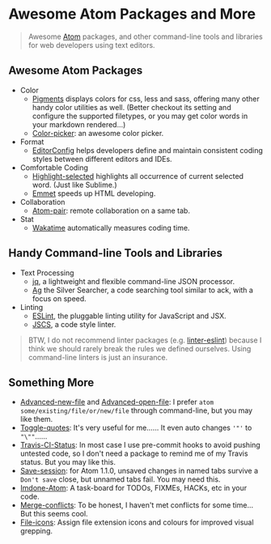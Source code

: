 Awesome Atom Packages and More
===

> Awesome [Atom](https://atom.io/) packages,
> and other command-line tools and libraries for web developers using text editors.

## Awesome Atom Packages

- Color
  - [Pigments](https://atom.io/packages/pigments) displays colors for css, less and sass, offering many other handy color utilities as well. (Better checkout its setting and configure the supported filetypes, or you may get color words in your markdown rendered...)
  - [Color-picker](https://atom.io/packages/color-picker): an awesome color picker.
- Format
  - [EditorConfig](http://editorconfig.org/) helps developers define and maintain consistent coding styles between different editors and IDEs.
- Comfortable Coding
  - [Highlight-selected](https://atom.io/packages/highlight-selected) highlights all occurrence of current selected word. (Just like Sublime.)
  - [Emmet](http://emmet.io/) speeds up HTML developing.
- Collaboration
  - [Atom-pair](https://atom.io/packages/atom-pair): remote collaboration on a same tab.
- Stat
  - [Wakatime](https://wakatime.com/) automatically measures coding time.

## Handy Command-line Tools and Libraries

- Text Processing
  - [jq](https://stedolan.github.io/jq/), a lightweight and flexible command-line JSON processor.
  - [Ag](https://github.com/ggreer/the_silver_searcher) the Silver Searcher, a code searching tool similar to ack, with a focus on speed.
- Linting
  - [ESLint](http://eslint.org/), the pluggable linting utility for JavaScript and JSX.
  - [JSCS](http://jscs.info/), a code style linter.

> BTW, I do not recommend linter packages (e.g. [linter-eslint](https://atom.io/packages/linter-eslint)) because I think we should rarely break the rules we defined ourselves. Using command-line linters is just an insurance.

## Something More

- [Advanced-new-file](https://atom.io/packages/advanced-new-file) and [Advanced-open-file](https://atom.io/packages/advanced-open-file): I prefer `atom some/existing/file/or/new/file` through command-line, but you may like them.
- [Toggle-quotes](https://atom.io/packages/toggle-quotes): It's very useful for me...... It even auto changes `'"'` to `"\""`......
- [Travis-CI-Status](https://atom.io/packages/travis-ci-status): In most case I use pre-commit hooks to avoid pushing untested code, so I don't need a package to remind me of my Travis status. But you may like this.
- [Save-session](https://atom.io/packages/save-session): for Atom 1.1.0, unsaved changes in named tabs survive a `Don't save` close, but unnamed tabs fail. You may need this.
- [Imdone-Atom](https://atom.io/packages/imdone-atom): A task-board for TODOs, FIXMEs, HACKs, etc in your code.
- [Merge-conflicts](https://atom.io/packages/merge-conflicts): To be honest, I haven't met conflicts for some time... But this seems cool.
- [File-icons](https://atom.io/packages/file-icons): Assign file extension icons and colours for improved visual grepping.
